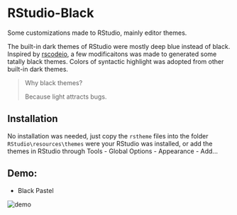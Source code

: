 # RStudio-Black
Some customizations made to RStudio, mainly editor themes.

The built-in dark themes of RStudio were mostly deep blue instead of black. Inspired by [rscodeio](https://github.com/anthonynorth/rscodeio/), a few modificaitons was made to generated some tatally black themes. Colors of syntactic highlight was adopted from other built-in dark themes.

> Why black themes?
> 
> Because light attracts bugs.

## Installation

No installation was needed, just copy the `rstheme` files into the folder `RStudio\resources\themes` were your RStudio was installed, or add the themes in RStudio through Tools - Global Options - Appearance - Add...

## Demo:

- Black Pastel

![demo](https://user-images.githubusercontent.com/37285516/205855171-1a4ec82b-4a27-4b3b-b35b-bcb6e060a996.jpg)
